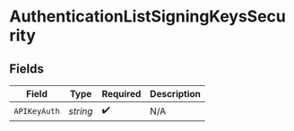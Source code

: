 # AuthenticationListSigningKeysSecurity


## Fields

| Field              | Type               | Required           | Description        |
| ------------------ | ------------------ | ------------------ | ------------------ |
| `APIKeyAuth`       | *string*           | :heavy_check_mark: | N/A                |
